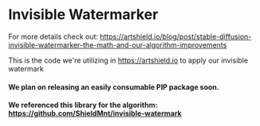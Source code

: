 # Invisible Watermarker

For more details check out: https://artshield.io/blog/post/stable-diffusion-invisible-watermarker-the-math-and-our-algorithm-improvements

This is the code we're utilizing in https://artshield.io to apply our invisible watermark

#### We plan on releasing an easily consumable PIP package soon.

#### We referenced this library for the algorithm: https://github.com/ShieldMnt/invisible-watermark
